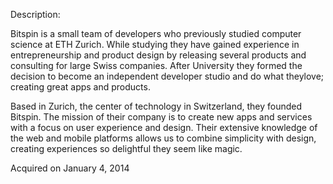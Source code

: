 Description:

Bitspin is a small team of developers who previously studied computer science at ETH Zurich. While studying they have gained experience in entrepreneurship and product design by releasing several products and consulting for large Swiss companies. After University they formed the decision to become an independent developer studio and do what theylove; creating great apps and products.

Based in Zurich, the center of technology in Switzerland, they founded Bitspin. The mission of their company is to create new apps and services with a focus on user experience and design. Their extensive knowledge of the web and mobile platforms allows us to combine simplicity with design, creating experiences so delightful they seem like magic.

Acquired on January 4, 2014